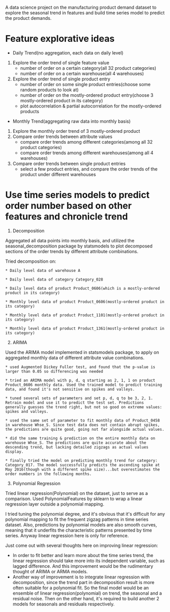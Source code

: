 A data science project on the manufacturing product demand dataset to explore the seasonal trend in features and build time series model to predict the product demands.

# Feature explorative ideas
- Daily Trend(no aggregation, each data on daily level)
1. Explore the order trend of single feature value
	* number of order on a certain category(all 32 product categories)
	* number of order on a certain warehouse(all 4 warehouses)
2. Explore the order trend of single product entry
	* number of order on some single product entries(choose some random products to look at)
	* number of order on the mostly-ordered product entry(choose 3 mostly-ordered product in its category)
	* plot autocorrelation & partial autocorrelation for the mostly-ordered products


- Monthly Trend(aggregating raw data into monthly basis)
1. Explore the monthly order trend of 3 mostly-ordered product
2. Compare order trends between attribute values
	* compare order trends among different categories(among all 32 product categories)
	* compare order trends among different warehouses(among all 4 warehouses)
3. Compare order trends between single product entries
	* select a few product entries, and compare the order trends of the product under different warehouses
 
# Use time series models to predict order number based on other features and chronicle trend
1. Decomposition

Aggregated all data points into monthly basis, and utilized the seasonal_decomposition package by statsmodels to plot decomposed sections of the order trends by different attribute combinations.

Tried decomposition on:

	* Daily level data of warehouse A
	
	* Daily level data of category Category_028
	
	* Daily level data of product Product_0606(which is a mostly-ordered product in its category)
	
	* Monthly level data of product Product_0606(mostly-ordered product in its category)
	
	* Monthly level data of product Product_1101(mostly-ordered product in its category)
	
	* Monthly level data of product Product_1361(mostly-ordered product in its category)
	
	
2. ARIMA

Used the ARIMA model implemented in statsmodels package, to apply on aggregated monthly data of different attribute value combinations.

	* used Augmented Dickey Fuller test, and found that the p-value is larger than 0.05 so differencing was needed
	
	* tried an ARIMA model with p, d, q starting as 2, 1, 1 on product Product_0606 monthly data. Used the trained model to predict training data, and found it's not sensitive on spikes and valleys.
	
	* tuned several sets of parameters and set p, d, q to be 3, 2, 1. Retrain model and use it to predict the test set. Predictions generally guesses the trend right, but not so good on extreme values: spikes and valleys.
	
	* used the same set of parameter to fit monthly data of Product_0458 in warehouse Whse_S. Since test data does not contain abrupt spikes, the predictions are quite good, going not far alongside actual values.
	
	* did the same training & prediction on the entire monthly data on warehouse Whse_S. The predictions are quite accurate about the descending trend, but lacking detailed zigzags as actual values display.
	
	* finally tried the model on predicting monthly trend for category: Category_017. The model successfully predicts the ascending spike at May 2016(though with a different spike size)...but overestimates the order numbers in the following months.
	

3. Polynomial Regression

Tried linear regression(Polynomial) on the dataset, just to serve as a comparison. Used PolynomialFeatures by sklearn to wrap a linear regression layer outside a polynomial mapping.

I tried tuning the polynomial degree, and it's obvious that it's difficult for any polynomial mapping to fit the frequent zigzag patterns in time series dataset. Also, predictions by polynomial models are also smooth curves, meaning that it underfits the characteristic patterns presented by time series. Anyway linear regression here is only for reference.

Just come out with several thoughts here on improving linear regression:

- In order to fit better and learn more about the time series trend, the linear regression should take more into its independent variable, such as lagged difference. And this improvement would be the rudimentary thought of ARIMA or ARMA models.
- Another way of improvement is to integrate linear regression with decomposition, since the trend part in decomposition result is more often suitable for a polynomial fit. So the final model would be an ensemble of linear regression(polynomial) on trend, the seasonal and a residual noise. Then on the other hand, it's required to build another 2 models for seasonals and residuals respectively.

